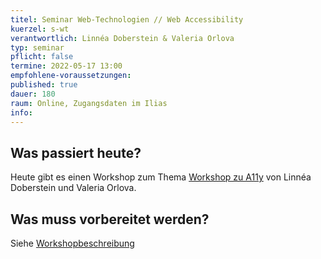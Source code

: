 ```yaml
---
titel: Seminar Web-Technologien // Web Accessibility
kuerzel: s-wt
verantwortlich: Linnéa Doberstein & Valeria Orlova
typ: seminar
pflicht: false
termine: 2022-05-17 13:00
empfohlene-voraussetzungen: 
published: true
dauer: 180
raum: Online, Zugangsdaten im Ilias
info: 
---
```

## Was passiert heute?
Heute gibt es einen Workshop zum Thema [Workshop zu A11y](https://th-koeln.github.io/mi-master-wtw/workshops/2022/a11y/index/) von Linnéa Doberstein und Valeria Orlova.

## Was muss vorbereitet werden?
Siehe [Workshopbeschreibung](https://th-koeln.github.io/mi-master-wtw/workshops/2022/a11y/index/)
